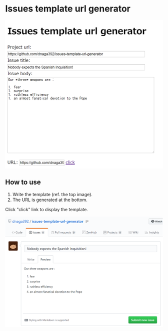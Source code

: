 # Issues template url generator

![Issues template url generator](screenshot/write-template.png)

## How to use

1. Write the template (ref. the top image).
1. The URL is generated at the bottom.

Click "click" link to display the template.

![Issues template](screenshot/generated-template.png)